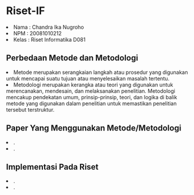 # Riset-IF
<li>Nama : Chandra Ika Nugroho</li>
<li>NPM 	: 20081010212</li>
<li>Kelas	: Riset Informatika D081</li>

## Perbedaan Metode dan Metodologi

<li>Metode merupakan serangkaian langkah atau prosedur yang digunakan untuk mencapai suatu tujuan atau menyelesaikan masalah tertentu.</li>
<li>Metodologi merupakan kerangka atau teori yang digunakan untuk merencanakan, mendesain, dan melaksanakan penelitian. Metodologi mencakup pendekatan umum, prinsip-prinsip, teori, dan logika di balik metode yang digunakan dalam penelitian untuk memastikan penelitian tersebut terstruktur.</li>

## Paper Yang Menggunakan Metode/Metodologi

<li>.</li>
<li>.</li>

## Implementasi Pada Riset

<li>.</li>
<li>.</li>
